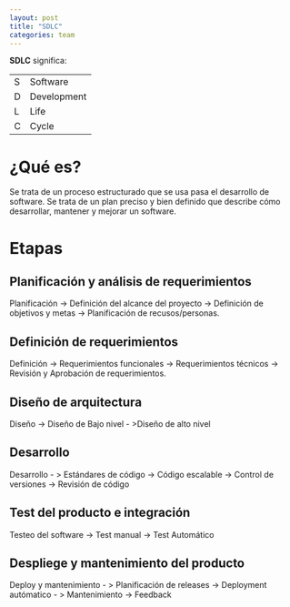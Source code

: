 ```yaml
---
layout: post
title: "SDLC"
categories: team
---
```


**SDLC** significa:<!--more-->

|     |             |
| :-- | :---------- |
| S   | Software    |
| D   | Development |
| L   | Life        |
| C   | Cycle       |

# ¿Qué es?

Se trata de un proceso estructurado que se usa pasa el desarrollo de software.
Se trata de un plan preciso y bien definido que describe cómo desarrollar, mantener y mejorar un software.

# Etapas

## Planificación y análisis de requerimientos
Planificación -> Definición del alcance del proyecto -> Definición de objetivos y metas -> Planificación de recusos/personas.

## Definición de requerimientos
Definición -> Requerimientos funcionales -> Requerimientos técnicos -> Revisión y Aprobación de requerimientos.

## Diseño de arquitectura
Diseño -> Diseño de Bajo nivel - >Diseño de alto nivel

## Desarrollo
Desarrollo - > Estándares de código -> Código escalable -> Control de versiones -> Revisión de código

## Test del producto e integración
Testeo del software -> Test manual -> Test Automático

## Despliege y mantenimiento del producto
Deploy y mantenimiento - > Planificación de releases -> Deployment autómatico - > Mantenimiento -> Feedback

